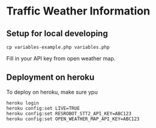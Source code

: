 # Traffic Weather Information

## Setup for local developing

```
cp variables-example.php variables.php
```

Fill in your API key from open weather map.

## Deployment on heroku

To deploy on heroku, make sure ypu

```
heroku login
heroku config:set LIVE=TRUE
heroku config:set RESROBOT_STT2_API_KEY=ABC123
heroku config:set OPEN_WEATHER_MAP_API_KEY=ABC123
```
